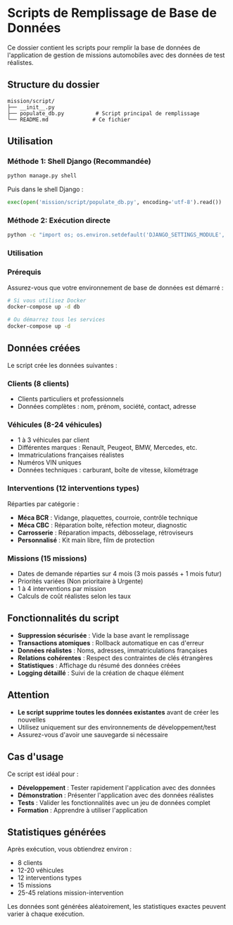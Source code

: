 # Scripts de Remplissage de Base de Données

Ce dossier contient les scripts pour remplir la base de données de l'application de gestion de missions automobiles avec des données de test réalistes.

## Structure du dossier

```text
mission/script/
├── __init__.py
├── populate_db.py          # Script principal de remplissage
└── README.md              # Ce fichier
```

## Utilisation

### Méthode 1: Shell Django (Recommandée)

```bash
python manage.py shell
```

Puis dans le shell Django :

```python
exec(open('mission/script/populate_db.py', encoding='utf-8').read())
```

### Méthode 2: Exécution directe

```bash
python -c "import os; os.environ.setdefault('DJANGO_SETTINGS_MODULE', 'my_airtable_api.settings'); import django; django.setup(); exec(open('mission/script/populate_db.py', encoding='utf-8').read())"
```

### Utilisation

### Prérequis

Assurez-vous que votre environnement de base de données est démarré :

```bash
# Si vous utilisez Docker
docker-compose up -d db

# Ou démarrez tous les services
docker-compose up -d
```

## Données créées

Le script crée les données suivantes :

### Clients (8 clients)

- Clients particuliers et professionnels
- Données complètes : nom, prénom, société, contact, adresse

### Véhicules (8-24 véhicules)

- 1 à 3 véhicules par client
- Différentes marques : Renault, Peugeot, BMW, Mercedes, etc.
- Immatriculations françaises réalistes
- Numéros VIN uniques
- Données techniques : carburant, boîte de vitesse, kilométrage

### Interventions (12 interventions types)

Réparties par catégorie :

- **Méca BCR** : Vidange, plaquettes, courroie, contrôle technique
- **Méca CBC** : Réparation boîte, réfection moteur, diagnostic
- **Carrosserie** : Réparation impacts, débosselage, rétroviseurs
- **Personnalisé** : Kit main libre, film de protection

### Missions (15 missions)

- Dates de demande réparties sur 4 mois (3 mois passés + 1 mois futur)
- Priorités variées (Non prioritaire à Urgente)
- 1 à 4 interventions par mission
- Calculs de coût réalistes selon les taux

## Fonctionnalités du script

- **Suppression sécurisée** : Vide la base avant le remplissage
- **Transactions atomiques** : Rollback automatique en cas d'erreur
- **Données réalistes** : Noms, adresses, immatriculations françaises
- **Relations cohérentes** : Respect des contraintes de clés étrangères
- **Statistiques** : Affichage du résumé des données créées
- **Logging détaillé** : Suivi de la création de chaque élément

## Attention

- **Le script supprime toutes les données existantes** avant de créer les nouvelles
- Utilisez uniquement sur des environnements de développement/test
- Assurez-vous d'avoir une sauvegarde si nécessaire

## Cas d'usage

Ce script est idéal pour :

- **Développement** : Tester rapidement l'application avec des données
- **Démonstration** : Présenter l'application avec des données réalistes  
- **Tests** : Valider les fonctionnalités avec un jeu de données complet
- **Formation** : Apprendre à utiliser l'application

## Statistiques générées

Après exécution, vous obtiendrez environ :

- 8 clients
- 12-20 véhicules
- 12 interventions types
- 15 missions
- 25-45 relations mission-intervention

Les données sont générées aléatoirement, les statistiques exactes peuvent varier à chaque exécution.
